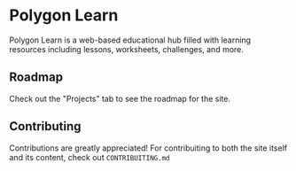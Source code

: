 # Polygon Learn
Polygon Learn is a web-based educational hub filled with learning resources including lessons, worksheets, challenges, and more.
## Roadmap
Check out the "Projects" tab to see the roadmap for the site.
## Contributing
Contributions are greatly appreciated! For contribuiting to both the site itself and its content, check out `CONTRIBUITING.md`
